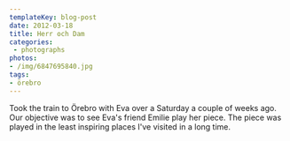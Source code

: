 ```yaml
---
templateKey: blog-post
date: 2012-03-18
title: Herr och Dam
categories:
 - photographs
photos:
- /img/6847695840.jpg
tags:
- örebro
---
```

Took the train to Örebro with Eva over a Saturday a couple of weeks ago. Our objective was to see Eva's friend Emilie play her piece. The piece was played in the least inspiring places I've visited in a long time.
